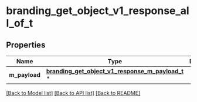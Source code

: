 # branding_get_object_v1_response_all_of_t

## Properties
Name | Type | Description | Notes
------------ | ------------- | ------------- | -------------
**m_payload** | [**branding_get_object_v1_response_m_payload_t**](branding_get_object_v1_response_m_payload.md) \* |  | 

[[Back to Model list]](../README.md#documentation-for-models) [[Back to API list]](../README.md#documentation-for-api-endpoints) [[Back to README]](../README.md)


